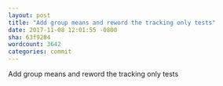 ```yaml
---
layout: post
title: "Add group means and reword the tracking only tests"
date: 2017-11-08 12:01:55 -0800
sha: 63f9284
wordcount: 3642
categories: commit
---
```

Add group means and reword the tracking only tests
